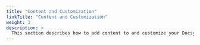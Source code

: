 ```yaml
---
title: "Content and Customization"
linkTitle: "Content and Customization"
weight: 3
description: >
  This section describes how to add content to and customize your Docsy site, including working with sections, landing pages, navigation, and special shortcodes.
---
```



